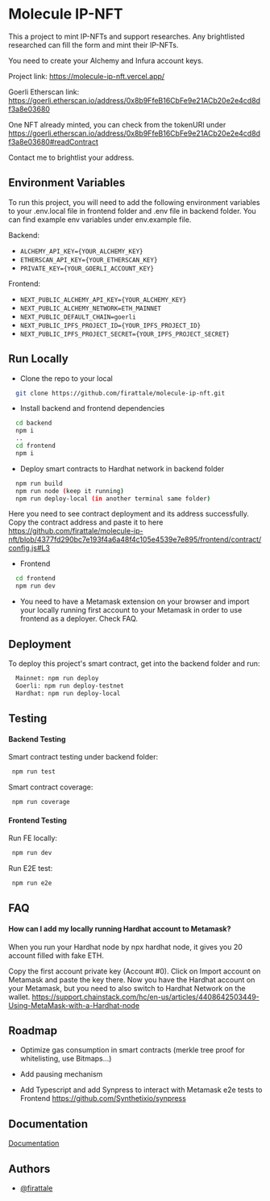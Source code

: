# Molecule IP-NFT

This a project to mint IP-NFTs and support researches. Any brightlisted researched can fill the form and mint their IP-NFTs.

You need to create your Alchemy and Infura account keys.

Project link: https://molecule-ip-nft.vercel.app/

Goerli Etherscan link: https://goerli.etherscan.io/address/0x8b9FfeB16CbFe9e21ACb20e2e4cd8df3a8e03680

One NFT already minted, you can check from the tokenURI under https://goerli.etherscan.io/address/0x8b9FfeB16CbFe9e21ACb20e2e4cd8df3a8e03680#readContract

Contact me to brightlist your address.

## Environment Variables

To run this project, you will need to add the following environment variables to your .env.local file in frontend folder and .env file in backend folder. You can find example env variables under env.example file.

Backend:

- `ALCHEMY_API_KEY={YOUR_ALCHEMY_KEY}`
- `ETHERSCAN_API_KEY={YOUR_ETHERSCAN_KEY}`
- `PRIVATE_KEY={YOUR_GOERLI_ACCOUNT_KEY}`

Frontend:

- `NEXT_PUBLIC_ALCHEMY_API_KEY={YOUR_ALCHEMY_KEY}`
- `NEXT_PUBLIC_ALCHEMY_NETWORK=ETH_MAINNET`
- `NEXT_PUBLIC_DEFAULT_CHAIN=goerli`
- `NEXT_PUBLIC_IPFS_PROJECT_ID={YOUR_IPFS_PROJECT_ID}`
- `NEXT_PUBLIC_IPFS_PROJECT_SECRET={YOUR_IPFS_PROJECT_SECRET}`

## Run Locally

- Clone the repo to your local

```bash
  git clone https://github.com/firattale/molecule-ip-nft.git
```

- Install backend and frontend dependencies

```bash
  cd backend
  npm i
  ..
  cd frontend
  npm i
```

- Deploy smart contracts to Hardhat network in backend folder

```bash
  npm run build
  npm run node (keep it running)
  npm run deploy-local (in another terminal same folder)
```

Here you need to see contract deployment and its address successfully. Copy the contract address and paste it to here
https://github.com/firattale/molecule-ip-nft/blob/4377fd290bc7e193f4a6a48f4c105e4539e7e895/frontend/contract/config.js#L3

- Frontend

```bash
  cd frontend
  npm run dev
```

- You need to have a Metamask extension on your browser and import your locally running first account to your Metamask in order to use frontend as a deployer. Check FAQ.

## Deployment

To deploy this project's smart contract, get into the backend folder and run:

```bash
  Mainnet: npm run deploy
  Goerli: npm run deploy-testnet
  Hardhat: npm run deploy-local
```

## Testing

#### Backend Testing

Smart contract testing under backend folder:

```bash
 npm run test
```

Smart contract coverage:

```bash
 npm run coverage
```

#### Frontend Testing

Run FE locally:

```bash
 npm run dev
```

Run E2E test:

```bash
 npm run e2e
```

## FAQ

#### How can I add my locally running Hardhat account to Metamask?

When you run your Hardhat node by npx hardhat node, it gives you 20 account filled with fake ETH.

Copy the first account private key (Account #0). Click on Import account on Metamask and paste the key there. Now you have the Hardhat account on your Metamask, but you need to also switch to Hardhat Network on the wallet.
https://support.chainstack.com/hc/en-us/articles/4408642503449-Using-MetaMask-with-a-Hardhat-node

## Roadmap

- Optimize gas consumption in smart contracts (merkle tree proof for whitelisting, use Bitmaps...)

- Add pausing mechanism

- Add Typescript and add Synpress to interact with Metamask e2e tests to Frontend
  https://github.com/Synthetixio/synpress

## Documentation

[Documentation](https://github.com/firattale/molecule-ip-nft/tree/main/backend/docs)

## Authors

- [@firattale](https://www.github.com/firattale)
